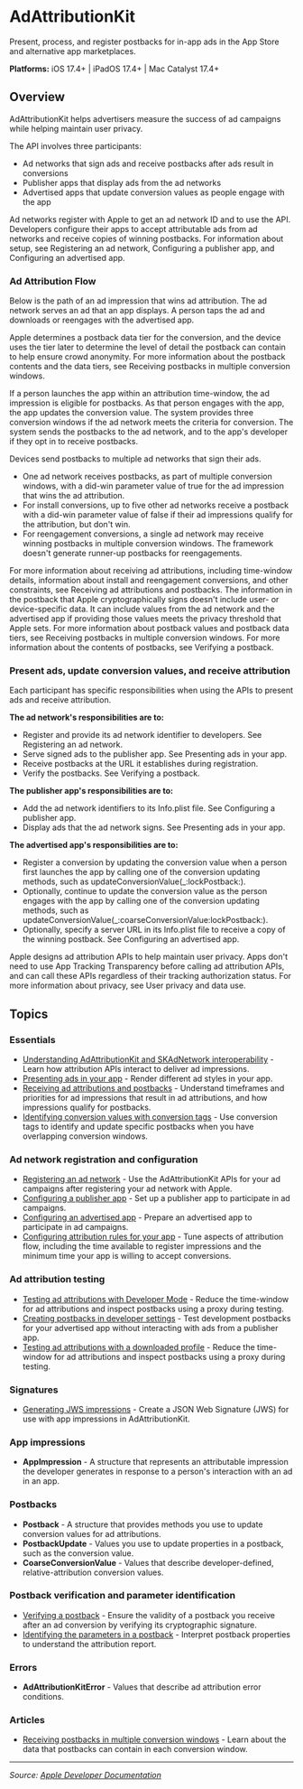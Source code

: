 # AdAttributionKit

Present, process, and register postbacks for in-app ads in the App Store and alternative app marketplaces.

**Platforms:** iOS 17.4+ | iPadOS 17.4+ | Mac Catalyst 17.4+

## Overview

AdAttributionKit helps advertisers measure the success of ad campaigns while helping maintain user privacy.

The API involves three participants:

- Ad networks that sign ads and receive postbacks after ads result in conversions
- Publisher apps that display ads from the ad networks
- Advertised apps that update conversion values as people engage with the app

Ad networks register with Apple to get an ad network ID and to use the API. Developers configure their apps to accept attributable ads from ad networks and receive copies of winning postbacks. For information about setup, see Registering an ad network, Configuring a publisher app, and Configuring an advertised app.

### Ad Attribution Flow

Below is the path of an ad impression that wins ad attribution. The ad network serves an ad that an app displays. A person taps the ad and downloads or reengages with the advertised app.

Apple determines a postback data tier for the conversion, and the device uses the tier later to determine the level of detail the postback can contain to help ensure crowd anonymity. For more information about the postback contents and the data tiers, see Receiving postbacks in multiple conversion windows.

If a person launches the app within an attribution time-window, the ad impression is eligible for postbacks. As that person engages with the app, the app updates the conversion value. The system provides three conversion windows if the ad network meets the criteria for conversion. The system sends the postbacks to the ad network, and to the app's developer if they opt in to receive postbacks.

Devices send postbacks to multiple ad networks that sign their ads.

- One ad network receives postbacks, as part of multiple conversion windows, with a did-win parameter value of true for the ad impression that wins the ad attribution.
- For install conversions, up to five other ad networks receive a postback with a did-win parameter value of false if their ad impressions qualify for the attribution, but don't win.
- For reengagement conversions, a single ad network may receive winning postbacks in multiple conversion windows. The framework doesn't generate runner-up postbacks for reengagements.

For more information about receiving ad attributions, including time-window details, information about install and reengagement conversions, and other constraints, see Receiving ad attributions and postbacks. The information in the postback that Apple cryptographically signs doesn't include user- or device-specific data. It can include values from the ad network and the advertised app if providing those values meets the privacy threshold that Apple sets. For more information about postback values and postback data tiers, see Receiving postbacks in multiple conversion windows. For more information about the contents of postbacks, see Verifying a postback.

### Present ads, update conversion values, and receive attribution

Each participant has specific responsibilities when using the APIs to present ads and receive attribution.

**The ad network's responsibilities are to:**
- Register and provide its ad network identifier to developers. See Registering an ad network.
- Serve signed ads to the publisher app. See Presenting ads in your app.
- Receive postbacks at the URL it establishes during registration.
- Verify the postbacks. See Verifying a postback.

**The publisher app's responsibilities are to:**
- Add the ad network identifiers to its Info.plist file. See Configuring a publisher app.
- Display ads that the ad network signs. See Presenting ads in your app.

**The advertised app's responsibilities are to:**
- Register a conversion by updating the conversion value when a person first launches the app by calling one of the conversion updating methods, such as updateConversionValue(_:lockPostback:).
- Optionally, continue to update the conversion value as the person engages with the app by calling one of the conversion updating methods, such as updateConversionValue(_:coarseConversionValue:lockPostback:).
- Optionally, specify a server URL in its Info.plist file to receive a copy of the winning postback. See Configuring an advertised app.

Apple designs ad attribution APIs to help maintain user privacy. Apps don't need to use App Tracking Transparency before calling ad attribution APIs, and can call these APIs regardless of their tracking authorization status. For more information about privacy, see User privacy and data use.

## Topics

### Essentials
- [Understanding AdAttributionKit and SKAdNetwork interoperability](https://developer.apple.com/documentation/adattributionkit/understanding_adattributionkit_and_skadnetwork_interoperability) - Learn how attribution APIs interact to deliver ad impressions.
- [Presenting ads in your app](https://developer.apple.com/documentation/adattributionkit/presenting_ads_in_your_app) - Render different ad styles in your app.
- [Receiving ad attributions and postbacks](https://developer.apple.com/documentation/adattributionkit/receiving_ad_attributions_and_postbacks) - Understand timeframes and priorities for ad impressions that result in ad attributions, and how impressions qualify for postbacks.
- [Identifying conversion values with conversion tags](https://developer.apple.com/documentation/adattributionkit/identifying_conversion_values_with_conversion_tags) - Use conversion tags to identify and update specific postbacks when you have overlapping conversion windows.

### Ad network registration and configuration
- [Registering an ad network](https://developer.apple.com/documentation/adattributionkit/registering_an_ad_network) - Use the AdAttributionKit APIs for your ad campaigns after registering your ad network with Apple.
- [Configuring a publisher app](https://developer.apple.com/documentation/adattributionkit/configuring_a_publisher_app) - Set up a publisher app to participate in ad campaigns.
- [Configuring an advertised app](https://developer.apple.com/documentation/adattributionkit/configuring_an_advertised_app) - Prepare an advertised app to participate in ad campaigns.
- [Configuring attribution rules for your app](https://developer.apple.com/documentation/adattributionkit/configuring_attribution_rules_for_your_app) - Tune aspects of attribution flow, including the time available to register impressions and the minimum time your app is willing to accept conversions.

### Ad attribution testing
- [Testing ad attributions with Developer Mode](https://developer.apple.com/documentation/adattributionkit/testing_ad_attributions_with_developer_mode) - Reduce the time-window for ad attributions and inspect postbacks using a proxy during testing.
- [Creating postbacks in developer settings](https://developer.apple.com/documentation/adattributionkit/creating_postbacks_in_developer_settings) - Test development postbacks for your advertised app without interacting with ads from a publisher app.
- [Testing ad attributions with a downloaded profile](https://developer.apple.com/documentation/adattributionkit/testing_ad_attributions_with_a_downloaded_profile) - Reduce the time-window for ad attributions and inspect postbacks using a proxy during testing.

### Signatures
- [Generating JWS impressions](https://developer.apple.com/documentation/adattributionkit/generating_jws_impressions) - Create a JSON Web Signature (JWS) for use with app impressions in AdAttributionKit.

### App impressions
- **AppImpression** - A structure that represents an attributable impression the developer generates in response to a person's interaction with an ad in an app.

### Postbacks
- **Postback** - A structure that provides methods you use to update conversion values for ad attributions.
- **PostbackUpdate** - Values you use to update properties in a postback, such as the conversion value.
- **CoarseConversionValue** - Values that describe developer-defined, relative-attribution conversion values.

### Postback verification and parameter identification
- [Verifying a postback](https://developer.apple.com/documentation/adattributionkit/verifying_a_postback) - Ensure the validity of a postback you receive after an ad conversion by verifying its cryptographic signature.
- [Identifying the parameters in a postback](https://developer.apple.com/documentation/adattributionkit/identifying_the_parameters_in_a_postback) - Interpret postback properties to understand the attribution report.

### Errors
- **AdAttributionKitError** - Values that describe ad attribution error conditions.

### Articles
- [Receiving postbacks in multiple conversion windows](https://developer.apple.com/documentation/adattributionkit/receiving_postbacks_in_multiple_conversion_windows) - Learn about the data that postbacks can contain in each conversion window.

---

*Source: [Apple Developer Documentation](https://developer.apple.com/documentation/AdAttributionKit)*